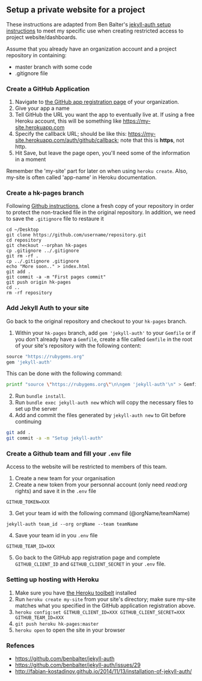 
## Setup a private website for a project

These instructions are adapted from Ben Balter's [jekyll-auth setup instructions](https://github.com/benbalter/jekyll-auth) to meet my specific use when creating restricted access to project website/dashboards. 

Assume that you already have an organization account and a project repository in containing:
- master branch with some code
- .gitignore file

### Create a GitHub Application

1. Navigate to [the GitHub app registration page](https://github.com/settings/applications/new) of your organization.
2. Give your app a name
3. Tell GitHub the URL you want the app to eventually live at. If using a free Heroku account, this will be something like <https://my-site.herokuapp.com>
4. Specify the callback URL; should be like this: <https://my-site.herokuapp.com/auth/github/callback>; note that this is **https**, not http.
5. Hit Save, but leave the page open, you'll need some of the information in a moment

Remember the 'my-site' part for later on when using `heroku create`. Also, my-site is often called 'app-name' in Heroku documentation.

### Create a hk-pages branch

Following [Github instructions](https://help.github.com/articles/creating-project-pages-using-the-command-line), clone a fresh copy of your repository in order to protect the non-tracked file in the original repository. In addition, we need to save the `.gitignore` file to restaure it

    cd ~/Desktop
    git clone https://github.com/username/repository.git
    cd repository
    git checkout --orphan hk-pages
    cp .gitignore ../.gitignore
    git rm -rf .
    cp ../.gitignore .gitignore
    echo "More soon.." > index.html
    git add .
    git commit -a -m "First pages commit"
    git push origin hk-pages
    cd ..
    rm -rf repository


### Add Jekyll Auth to your site

Go back to the original repository and checkout to your `hk-pages` branch.

1. Within your `hk-pages` branch, add `gem 'jekyll-auth'` to your `Gemfile` or if you don't already have a `Gemfile`, create a file called `Gemfile` in the root of your site's repository with the following content:
```ruby
source "https://rubygems.org"
gem 'jekyll-auth'
```
This can be done with the following command:
```bash
printf "source \"https://rubygems.org\"\n\ngem 'jekyll-auth'\n" > Gemfile
```
2. Run `bundle install`.
3. Run `bundle exec jekyll-auth new` which will copy the necessary files to set up the server
4. Add and commit the files generated by `jekyll-auth new` to Git before continuing
```bash
git add .
git commit -a -m "Setup jekyll-auth"
```



### Create a Github team and fill your `.env` file

Access to the website will be restricted to members of this team.

1. Create a new team for your organisation
2. Create a new token from your personnal account (only need _read:org_ rights) and save it in the `.env` file
```
GITHUB_TOKEN=XXX
```
3. Get your team id with the following command (@orgName/teamName)
```
jekyll-auth team_id --org orgName --team teamName    
```
4. Save your team id in you `.env` file
```
GITHUB_TEAM_ID=XXX
```
5. Go back to the GitHub app registration page and complete `GITHUB_CLIENT_ID` and `GITHUB_CLIENT_SECRET` in your `.env` file.

### Setting up hosting with Heroku

1. Make sure you have [the Heroku toolbelt](https://toolbelt.heroku.com/) installed
2. Run `heroku create my-site` from your site's directory; make sure my-site matches what you specified in the GitHub application registration above.
3. `heroku config:set GITHUB_CLIENT_ID=XXX GITHUB_CLIENT_SECRET=XXX GITHUB_TEAM_ID=XXX`
4. `git push heroku hk-pages:master`
5. `heroku open` to open the site in your browser


### Refences
 
- https://github.com/benbalter/jekyll-auth
- https://github.com/benbalter/jekyll-auth/issues/29
- http://fabian-kostadinov.github.io/2014/11/13/installation-of-jekyll-auth/
